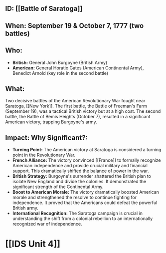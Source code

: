 ## ID: [[Battle of Saratoga]] 
## When: September 19 & October 7, 1777 (two battles)

## Who:
* **British:** General John Burgoyne (British Army)
* **American:**  General Horatio Gates (American Continental Army), Benedict Arnold (key role in the second battle)

## What:
Two decisive battles of the American Revolutionary War fought near Saratoga, [[New York]].  The first battle, the Battle of Freeman's Farm (September 19), was a tactical British victory but at a high cost. The second battle, the Battle of Bemis Heights (October 7), resulted in a significant American victory, trapping Burgoyne's army.

## Impact: Why Significant?:

* **Turning Point:** The American victory at Saratoga is considered a turning point in the Revolutionary War.
* **French Alliance:**  The victory convinced [[France]] to formally recognize American independence and provide crucial military and financial support. This dramatically shifted the balance of power in the war.
* **British Strategy:** Burgoyne's surrender shattered the British plan to isolate New England and divide the colonies.  It demonstrated the significant strength of the Continental Army.
* **Boost to American Morale:** The victory dramatically boosted American morale and strengthened the resolve to continue fighting for independence.  It proved that the Americans could defeat the powerful British army.
* **International Recognition:** The Saratoga campaign is crucial in understanding the shift from a colonial rebellion to an internationally recognized war of independence.


# [[IDS Unit 4]]
